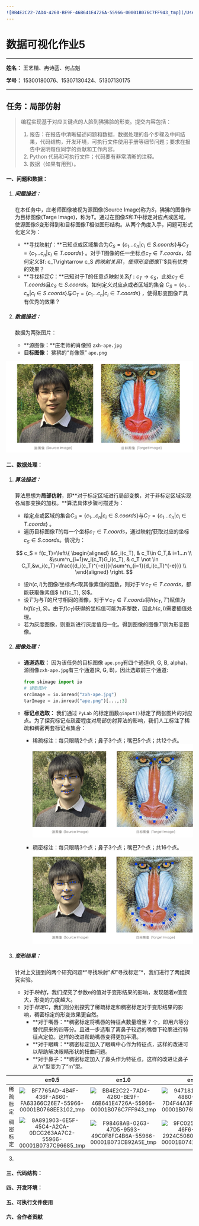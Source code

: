 ```yaml
---
![BB4E2C22-7AD4-4260-BE9F-46B641E4726A-55966-00001B076C7FF943_tmp](/Users/ranshihan/Coding/FDU-Data-Visualization/HW/HW5/markdown/BB4E2C22-7AD4-4260-BE9F-46B641E4726A-55966-00001B076C7FF943_tmp.JPG)![AF7420DC-CEC3-4AA8-85E7-48586CBA98C0-55966-00001B077604CF0A_tmp](/Users/ranshihan/Coding/FDU-Data-Visualization/HW/HW5/markdown/AF7420DC-CEC3-4AA8-85E7-48586CBA98C0-55966-00001B077604CF0A_tmp.JPG)![AF7420DC-CEC3-4AA8-85E7-48586CBA98C0-55966-00001B077604CF0A_tmp](/Users/ranshihan/Coding/FDU-Data-Visualization/HW/HW5/markdown/AF7420DC-CEC3-4AA8-85E7-48586CBA98C0-55966-00001B077604CF0A_tmp.JPG)typora-copy-images-to: ../markdown
---
```






# 数据可视化作业5

---

**姓名：** 王艺楷、冉诗菡、何占魁

**学号：** 15300180076、15307130424、51307130175

---

## 任务：局部仿射

>编程实现基于对应关键点的人脸到狒狒脸的形变。提交内容包括：
>
>1. 报告：在报告中清晰描述问题和数据，数据处理的各个步骤及中间结果，代码结构，开发环境，可执行文件使用手册等细节问题；要求在报告中说明每位同学的贡献和工作内容。
>2. Python 代码和可执行文件；代码要有非常清晰的注释。
>3. 数据（如果有用到）。

#### 一、问题和数据：

1. ##### 问题描述：

   在本任务中，庄老师图像被视为源图像(Source Image)称为$S$，狒狒的图像作为目标图像(Targe Image)，称为$T$。通过在图像$S$和$T$中标定对应点或区域，使源图像$S$变形得到和目标图像$T$相似图形结构。从两个角度入手，问题可形式化定义为：

   -  **寻找映射$f$：**已知点或区域集合为$C_S=\{c_1…c_n | c_i \in S.coords\}$与$C_T=\{c_1…c_n | c_i \in T.coords\}$ 。对于$T$图像的任一坐标点$c_T\in T.coords$，如何定义$f: c_T\rightarrow c_S $的映射关系$f$，使得形变图像$T'$具有优秀的效果？
   -  **寻找标定$C$：**已知对于$T$的任意点映射关系$f: c_T\rightarrow c_S$，此处$c_T\in T.coords$且$c_S\in S.coords$。如何定义对应点或者区域的集合 $C_S=\{c_1…c_n | c_i \in S.coords\}$与$C_T=\{c_1…c_n | c_i \in T.coords\}$ ，使得形变图像$T'$具有优秀的效果？

2. ##### 数据描述：

   数据为两张图片：

   -  **源图像：**庄老师的肖像照 `zxh-ape.jpg`
   -  **目标图像：** 狒狒的“肖像照” `ape.png`

![DA679486-4130-426C-AE85-0DEF1F958054](DA679486-4130-426C-AE85-0DEF1F958054.png)



#### 二、数据处理：

1. ##### 算法描述：

   算法思想为**局部仿射**，即**对于标定区域进行局部变换，对于非标定区域实现各局部变换的加权。**算法具体步骤可描述为：

   -  给定点或区域的集合$C_S=\{c_1…c_n | c_i \in S.coords\}$与$C_T=\{c_1…c_n | c_i \in T.coords\}$ 。
   -  遍历目标图像$T$的每一个坐标$c_T\in T.coords$，通过映射$f$获取对应的坐标$c_S\in S.coords$。情况为：

   $$
   c_S = f(c_T)=\left\{
   \begin{aligned}
   &G_i(c_T), & c_T\in C_T,& i=1...n \\
   &\sum^n_{i=1}w_i(c_T)G_i(c_T), & c_T \not \in C_T,&w_i(c_T)=\frac{{d_i(c_T)^{-e}}}{\sum^n_{i=1}{d_i(c_T)^{-e}}} \\
   \end{aligned}
   \right.
   $$

   -  设$h(c, I)$为图像$I$坐标点$c$取其像素值的函数，则对于$\forall  c_T\in T.coords$，都能获取像素值$ h(f(c_T), S)$。
   -  设$T'$为与$T$的尺寸相同的图像，对于$\forall c_T\in T.coords$将$h(c_T, T')$赋值为$h(f(c_T), S)$。由于$f(c_T)$获得的坐标值可能为非整数，因此$h(c,I)$需要插值处理。
   -  若为灰度图像，则重新进行灰度值归一化。得到图像的图像$T'$则为形变图像。

2. ##### 图像处理：

   -  **通道选取：** 因为该任务的目标图像 `ape.png`有四个通道(R, G, B, alpha)，源图像`zxh-ape.jpg`有三个通道(R, G, B)，因此选取前三个通道:

      ```python
      from skimage import io
      # 读取图片
      srcImage = io.imread("zxh-ape.jpg")
      tarImage = io.imread("ape.png")[...,:3]
      ```

   -  **标记点选取：** 我们通过 `PyLab` 的标定函数`ginput()`标定了两张图片的对应点。为了探究标记点疏密程度对局部仿射算法的影响，我们人工标注了稀疏和稠密两套标记点集合：

      -  稀疏标注：每只眼睛2个点；鼻子3个点；嘴巴5个点；共12个点。![F05CF988-713A-4ACE-A072-36D365A1241D](F05CF988-713A-4ACE-A072-36D365A1241D.png)


      -  稠密标注：每只眼睛3个点；鼻子3个点；嘴巴7个点；共16个点。![6BBF9E4E-A844-48D3-9D97-2AA164005EE8](6BBF9E4E-A844-48D3-9D97-2AA164005EE8.png)

3. ##### 变形结果：

   针对上文提到的两个研究问题*“寻找映射”*和*“寻找标定”*，我们进行了两组探究实验。

   - 对于*映射f*，我们探究了参数e的值对于变形结果的影响，发现随着e值变大，形变的力度越大。
   - 对于*标定C*，我们则分别探究了稀疏标定和稠密标定对于变形结果的影响，稠密标定的形变效果更自然。
     - **对于嘴唇：**稠密标定将嘴唇的特征点数量增至 7 个，即用六等分替代原来的四等分。且进一步选取了离鼻子较远的嘴唇下轮廓进行特征点定位。这样的改进帮助嘴唇变得更加平滑。
     - **对于眼睛：**稠密标定加入了眼睛中心作为特征点，这样的改进可以帮助解决眼睛形状的扭曲问题。
     - **对于鼻子：**稠密标定加入了鼻头作为特征点，这样的改进让鼻子从“n”型变为了“m”型。

|          |                            e=0.5                             |                            e=1.0                             |                            e=1.5                             |                            e=2.0                             |                            e=2.5                             |                            e=3.0                             |
| :------: | :----------------------------------------------------------: | :----------------------------------------------------------: | :----------------------------------------------------------: | :----------------------------------------------------------: | :----------------------------------------------------------: | :----------------------------------------------------------: |
| 稀疏标定 | ![BF7765AD-4B4F-436F-A660-FA63366C26E7-55966-00001B0768EE3102_tmp](/Users/ranshihan/Coding/FDU-Data-Visualization/HW/HW5/markdown/BF7765AD-4B4F-436F-A660-FA63366C26E7-55966-00001B0768EE3102_tmp.JPG) | ![BB4E2C22-7AD4-4260-BE9F-46B641E4726A-55966-00001B076C7FF943_tmp](/Users/ranshihan/Coding/FDU-Data-Visualization/HW/HW5/markdown/BB4E2C22-7AD4-4260-BE9F-46B641E4726A-55966-00001B076C7FF943_tmp.JPG) | ![9471816E-BDB5-4880-A1BF-7D4F44A3F55C-55966-00001B076FDEB390_tmp](/Users/ranshihan/Coding/FDU-Data-Visualization/HW/HW5/markdown/9471816E-BDB5-4880-A1BF-7D4F44A3F55C-55966-00001B076FDEB390_tmp.JPG) | ![60AA8509-64A3-4E57-94C4-B093993E1CAD-55966-00001B077316D8A7_tmp](/Users/ranshihan/Coding/FDU-Data-Visualization/HW/HW5/markdown/60AA8509-64A3-4E57-94C4-B093993E1CAD-55966-00001B077316D8A7_tmp.JPG) | ![AF7420DC-CEC3-4AA8-85E7-48586CBA98C0-55966-00001B077604CF0A_tmp](/Users/ranshihan/Coding/FDU-Data-Visualization/HW/HW5/markdown/AF7420DC-CEC3-4AA8-85E7-48586CBA98C0-55966-00001B077604CF0A_tmp.JPG) | ![15A46487-9E52-4632-B73E-780869D240FA-55966-00001B077918BD33_tmp](/Users/ranshihan/Coding/FDU-Data-Visualization/HW/HW5/markdown/15A46487-9E52-4632-B73E-780869D240FA-55966-00001B077918BD33_tmp.JPG) |
| 稠密标定 | ![8A891903-6E5F-45C4-A2CA-0DCC263AA7C2-55966-00001B0737C96685_tmp](/Users/ranshihan/Coding/FDU-Data-Visualization/HW/HW5/markdown/8A891903-6E5F-45C4-A2CA-0DCC263AA7C2-55966-00001B0737C96685_tmp.JPG) | ![F98468AB-0263-47D5-9593-49C0F8FC4B6A-55966-00001B073CB92A5E_tmp](/Users/ranshihan/Coding/FDU-Data-Visualization/HW/HW5/markdown/F98468AB-0263-47D5-9593-49C0F8FC4B6A-55966-00001B073CB92A5E_tmp.JPG) | ![9FC025CC-A553-46F6-83F8-2924C508095E-55966-00001B07414146C3_tmp](/Users/ranshihan/Coding/FDU-Data-Visualization/HW/HW5/markdown/9FC025CC-A553-46F6-83F8-2924C508095E-55966-00001B07414146C3_tmp.JPG) | ![08FDF8BA-35EC-47FF-B575-F97560D04077-55966-00001B074653B130_tmp](/Users/ranshihan/Coding/FDU-Data-Visualization/HW/HW5/markdown/08FDF8BA-35EC-47FF-B575-F97560D04077-55966-00001B074653B130_tmp.JPG) | ![35B69E4D-6443-4EAF-BEEA-CC5A46963EE2-55966-00001B074B46DE34_tmp](/Users/ranshihan/Coding/FDU-Data-Visualization/HW/HW5/markdown/35B69E4D-6443-4EAF-BEEA-CC5A46963EE2-55966-00001B074B46DE34_tmp.JPG) | ![4E9903D4-E354-49AB-BF15-9002EA3F1589-55966-00001B074FEB98C5_tmp](/Users/ranshihan/Coding/FDU-Data-Visualization/HW/HW5/markdown/4E9903D4-E354-49AB-BF15-9002EA3F1589-55966-00001B074FEB98C5_tmp.JPG) |

3. 


#### 三、代码结构：



#### 四、开发环境：



#### 五、可执行文件使用 



#### 六、合作者贡献

